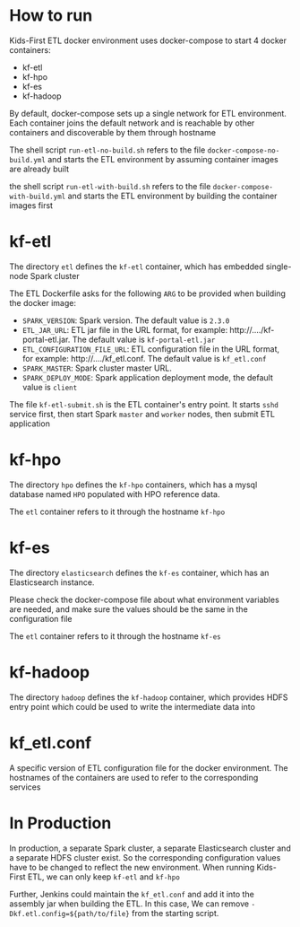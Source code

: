 # How to run

Kids-First ETL docker environment uses docker-compose to start 4 docker containers:
* kf-etl
* kf-hpo
* kf-es
* kf-hadoop

By default, docker-compose sets up a single network for ETL environment. Each container joins the default network and is reachable by other containers and discoverable by them through hostname

The shell script ```run-etl-no-build.sh``` refers to the file ```docker-compose-no-build.yml``` and starts the ETL environment by assuming container images are already built

the shell script ```run-etl-with-build.sh``` refers to the file ```docker-compose-with-build.yml``` and starts the ETL environment by building the container images first

# kf-etl

The directory ```etl``` defines the ```kf-etl``` container, which has embedded single-node Spark cluster  

The ETL Dockerfile asks for the following `ARG` to be provided when building the docker image:

- `SPARK_VERSION`: Spark version. The default value is `2.3.0`
- `ETL_JAR_URL`: ETL jar file in the URL format, for example: http://..../kf-portal-etl.jar. The default value is `kf-portal-etl.jar`
- `ETL_CONFIGURATION_FILE_URL`: ETL configuration file in the URL format, for example: http://..../kf_etl.conf. The default value is `kf_etl.conf`
- `SPARK_MASTER`: Spark cluster master URL.
- `SPARK_DEPLOY_MODE`: Spark application deployment mode, the default value is `client`

The file `kf-etl-submit.sh` is the ETL container's entry point. It starts `sshd` service first, then start Spark `master` and `worker` nodes, then submit ETL application

# kf-hpo

The directory `hpo` defines the `kf-hpo` containers, which has a mysql database named `HPO` populated with HPO reference data. 

The `etl` container refers to it through the hostname `kf-hpo`

# kf-es

The directory `elasticsearch` defines the `kf-es` container, which has an Elasticsearch instance. 

Please check the docker-compose file about what environment variables are needed, and make sure the values should be the same in the configuration file 

The `etl` container refers to it through the hostname `kf-es`

# kf-hadoop

The directory `hadoop` defines the `kf-hadoop` container, which provides HDFS entry point which could be used to write the intermediate data into

# kf_etl.conf

A specific version of ETL configuration file for the docker environment. The hostnames of the containers are used to refer to the corresponding services

# In Production

In production, a separate Spark cluster, a separate Elasticsearch cluster and a separate HDFS cluster exist. So the corresponding configuration values have to be changed to reflect the new environment. When running Kids-First ETL, we can only keep `kf-etl` and `kf-hpo`

Further, Jenkins could maintain the `kf_etl.conf` and add it into the assembly jar when building the ETL. In this case, We can remove `-Dkf.etl.config=${path/to/file}` from the starting script.